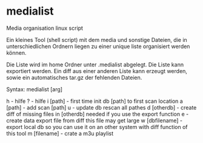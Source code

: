 medialist
=========

Media organisation linux script

Ein kleines Tool (shell script) mit dem
media und sonstige Dateien, die in unterschiedlichen
Ordnern liegen zu einer unique liste organisiert werden können.

Die Liste wird im home Ordner unter .medialist abgelegt.
Die Liste kann exportiert werden.
Ein diff aus einer anderen Liste kann erzeugt werden,
sowie ein automatisches tar.gz der fehlenden Dateien.

Syntax:
medialist [arg]

h		- hilfe
?		- hilfe
i [path]	- first time init db
		  [path] to first scan location
a [path]	- add scan [path] 
u		- update db
		  rescan all pathes
d [otherdb]	- create diff of missing files in [otherdb]
		  needed if you use the export function
e		- create data export file from diff
		  this file may get large
w [dbfilename]	- export local db so you can use it on an other
		  system with diff function of this tool
m [filename]	- crate a m3u playlist

